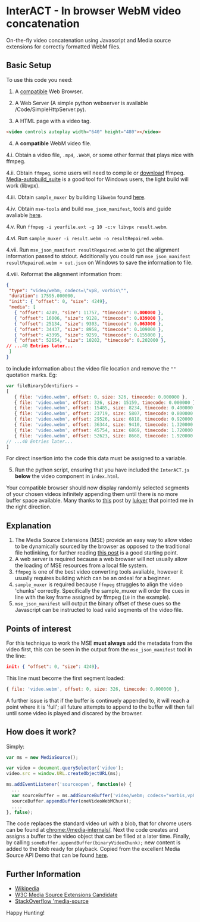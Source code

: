 # InterACT - In browser WebM video concatenation
 On-the-fly video concatenation using Javascript and Media source extensions for correctly formatted WebM files.



## Basic Setup
To use this code you need:
1. A [compatible](http://caniuse.com/#feat=mediasource) Web Browser.

2. A Web Server (A simple python webserver is available /Code/SimpleHttpServer.py).

3. A HTML page with a video tag.

````HTML
<video controls autoplay width="640" height="480"></video>
````

4. A **compatible** WebM video file.

4.i. Obtain a video file, `.mp4`, `.WebM`, or some other format that plays nice with ffmpeg.

4.ii. Obtain `ffmpeg`, some users will need to compile or [download](https://ffmpeg.org/download.html) ffmpeg. [Media-autobuild_suite](https://github.com/jb-alvarado/media-autobuild_suite) is a good tool for Windows users, the light build will work (libvpx).

4.iii. Obtain `sample_muxer` by building `libwebm` found [here](https://github.com/webmproject/libwebm).

4.iv. Obtain `mse-tools` and build `mse_json_manifest`, tools and guide avaliable [here](https://github.com/acolwell/mse-tools).

4.v. Run `ffmpeg -i yourfile.ext -g 10 -c:v libvpx result.webm`.

4.vi. Run `sample_muxer -i result.webm -o resultRepaired.webm`.

4.vii. Run `mse_json_manifest resultRepaired.webm` to get the alignment information passed to stdout. Additionally you could run `mse_json_manifest resultRepaired.webm > out.json` on Windows to save the information to file.

4.viii. Reformat the alignment information from:

 ````json
{
  "type": "video/webm; codecs=\"vp8, vorbis\"",
  "duration": 17595.000000,
  "init": { "offset": 0, "size": 4249},
  "media": [
    { "offset": 4249, "size": 11757, "timecode": 0.000000 },
    { "offset": 16006, "size": 9128, "timecode": 0.039000 },
    { "offset": 25134, "size": 9303, "timecode": 0.063000 },
    { "offset": 34437, "size": 8958, "timecode": 0.109000 },
    { "offset": 43395, "size": 9259, "timecode": 0.155000 },
    { "offset": 52654, "size": 10202, "timecode": 0.202000 },
// ...40 Entries later...
  ]
}
 ````
 to include information about the video file location and remove the `""` quotation marks. Eg:
 ````Javascript
var fileBinaryIdentifiers =
[
    { file: 'video.webm', offset: 0, size: 326, timecode: 0.000000 },
    { file: 'video.webm', offset: 326, size: 15159, timecode: 0.000000 },
    { file: 'video.webm', offset: 15485, size: 8234, timecode: 0.400000 },
    { file: 'video.webm', offset: 23719, size: 5807, timecode: 0.800000 },
    { file: 'video.webm', offset: 29526, size: 6818, timecode: 0.920000 },
    { file: 'video.webm', offset: 36344, size: 9410, timecode: 1.320000 },
    { file: 'video.webm', offset: 45754, size: 6869, timecode: 1.720000 },
    { file: 'video.webm', offset: 52623, size: 8668, timecode: 1.920000 },
// ...40 Entries later...
]
 ````
For direct insertion into the code this data must be assigned to a variable.

5. Run the python script, ensuring that you have included the `InterACT.js` **below** the video component in `index.html`.


Your compatible browser should now display randomly selected segments of your chosen videos infinitely appending them until there is no more buffer space available. Many thanks to [this](http://stackoverflow.com/questions/37786956/media-source-extensions-appendbuffer-of-webm-stream-in-random-order) post by [lukyer](http://stackoverflow.com/users/1977799/lukyer) that pointed me in the right direction. 



## Explanation
1. The Media Source Extensions (MSE) provide an easy way to allow video to be dynamically sourced by the browser as opposed to the traditional file hotlinking, for further reading [this post](https://hacks.mozilla.org/2015/07/streaming-media-on-demand-with-media-source-extensions/) is a good starting point.
2. A web server is required because a web browser will not usually allow the loading of MSE resources from a local file system.
3. `ffmpeg` is one of the best video converting tools avaliable, however it usually requires building which can be an ordeal for a beginner.
4. `sample_muxer` is required because `ffmpeg` struggles to align the video 'chunks' correctly. Specifically the sample_muxer will order the cues in line with the key frame assigned by ffmpeg (`10` in the example).
5. `mse_json_manifest` will output the binary offset of these cues so the Javascript can be instructed to load valid segments of the video file.


## Points of interest
For this technique to work the MSE **must always** add the metadata from the video first, this can be seen in the output from the `mse_json_manifest` tool in the line:
````json
init: { "offset": 0, "size": 4249},
````
This line must become the first segment loaded:
````Javascript
{ file: 'video.webm', offset: 0, size: 326, timecode: 0.000000 },
````

A further issue is that if the buffer is continuely appended to, it will reach a point where it is 'full'; all future attempts to append to the buffer will then fail until some video is played and discared by the browser.



## How does it work?
Simply:
````Javascript
var ms = new MediaSource();

var video = document.querySelector('video');
video.src = window.URL.createObjectURL(ms);

ms.addEventListener('sourceopen', function(e) {
  ...
  var sourceBuffer = ms.addSourceBuffer('video/webm; codecs="vorbis,vp8"');
  sourceBuffer.appendBuffer(oneVideoWebMChunk);
  ....
}, false);
````
The code replaces the standard video url with a blob, that for chrome users can be found at [chrome://media-internals/](chrome://media-internals/). Next the code creates and assigns a buffer to the video object that can be filled at a later time. Finally, by calling `someBuffer.appendBuffer(binaryVideoChunk);` new content is added to the blob ready for playback. 
Copied from the excellent Media Source API Demo that can be found [here](http://html5-demos.appspot.com/static/media-source.html).



## Further Information
* [Wikipedia](https://en.wikipedia.org/wiki/Media_Source_Extensions)
* [W3C Media Source Extensions Candidate](https://www.w3.org/TR/media-source/)
* [StackOverflow 'media-source](http://stackoverflow.com/questions/tagged/media-source)


Happy Hunting!